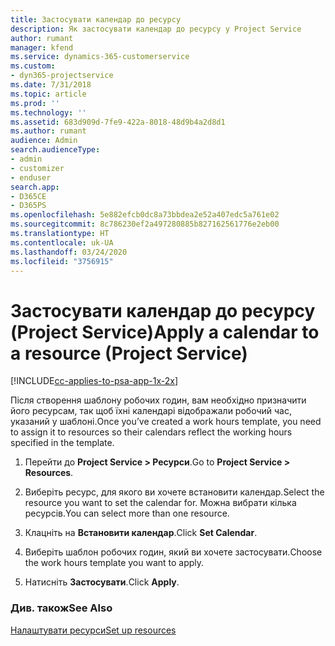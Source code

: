 ```yaml
---
title: Застосувати календар до ресурсу
description: Як застосувати календар до ресурсу у Project Service
author: rumant
manager: kfend
ms.service: dynamics-365-customerservice
ms.custom:
- dyn365-projectservice
ms.date: 7/31/2018
ms.topic: article
ms.prod: ''
ms.technology: ''
ms.assetid: 683d909d-7fe9-422a-8018-48d9b4a2d8d1
ms.author: rumant
audience: Admin
search.audienceType:
- admin
- customizer
- enduser
search.app:
- D365CE
- D365PS
ms.openlocfilehash: 5e882efcb0dc8a73bbdea2e52a407edc5a761e02
ms.sourcegitcommit: 8c786230ef2a497280885b827162561776e2eb00
ms.translationtype: HT
ms.contentlocale: uk-UA
ms.lasthandoff: 03/24/2020
ms.locfileid: "3756915"
---
```

# <a name="apply-a-calendar-to-a-resource-project-service"></a><span data-ttu-id="43434-103">Застосувати календар до ресурсу (Project Service)</span><span class="sxs-lookup"><span data-stu-id="43434-103">Apply a calendar to a resource (Project Service)</span></span>

[!INCLUDE[cc-applies-to-psa-app-1x-2x](../includes/cc-applies-to-psa-app-1x-2x.md)]

<span data-ttu-id="43434-104">Після створення шаблону робочих годин, вам необхідно призначити його ресурсам, так щоб їхні календарі відображали робочий час, указаний у шаблоні.</span><span class="sxs-lookup"><span data-stu-id="43434-104">Once you’ve created a work hours template, you need to assign it to resources so their calendars reflect the working hours specified in the template.</span></span>  
  
1.  <span data-ttu-id="43434-105">Перейти до **Project Service > Ресурси**.</span><span class="sxs-lookup"><span data-stu-id="43434-105">Go to **Project Service > Resources**.</span></span>  
  
2.  <span data-ttu-id="43434-106">Виберіть ресурс, для якого ви хочете встановити календар.</span><span class="sxs-lookup"><span data-stu-id="43434-106">Select the resource you want to set the calendar for.</span></span> <span data-ttu-id="43434-107">Можна вибрати кілька ресурсів.</span><span class="sxs-lookup"><span data-stu-id="43434-107">You can select more than one resource.</span></span>  
  
3.  <span data-ttu-id="43434-108">Клацніть на **Встановити календар**.</span><span class="sxs-lookup"><span data-stu-id="43434-108">Click **Set Calendar**.</span></span>  
  
4.  <span data-ttu-id="43434-109">Виберіть шаблон робочих годин, який ви хочете застосувати.</span><span class="sxs-lookup"><span data-stu-id="43434-109">Choose the work hours template you want to apply.</span></span>  
  
5.  <span data-ttu-id="43434-110">Натисніть **Застосувати**.</span><span class="sxs-lookup"><span data-stu-id="43434-110">Click **Apply**.</span></span>  
  
### <a name="see-also"></a><span data-ttu-id="43434-111">Див. також</span><span class="sxs-lookup"><span data-stu-id="43434-111">See Also</span></span>  
 [<span data-ttu-id="43434-112">Налаштувати ресурси</span><span class="sxs-lookup"><span data-stu-id="43434-112">Set up resources</span></span>](../project-service/set-up-resources.md)
